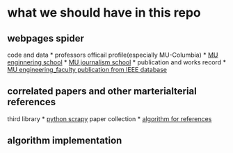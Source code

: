 # what we should have in this repo

## webpages spider 
code and data
	* professors officail profile(especially MU-Columbia)
		* [MU enginnering school](https://github.com/MUResearchBoost/Zheyu/blob/master/pyspider/MU_faculty/MU_faculty/spiders/engineering_faculty.py)
		* [MU journalism school](https://github.com/MUResearchBoost/Zheyu/blob/master/pyspider/MU_faculty/MU_faculty/spiders/journalism_faculty.py)
	* publication and works record
		* [MU engineering_faculty publication from IEEE database](https://gith[ub.com/MUResearchBoost/Zheyu/blob/master/pyspider/MU_faculty/MU_faculty/spiders/IEEESpider.py)
## correlated papers and other marterialterial references
third library
	* [python scrapy](https://doc.scrapy.org/en/latest/index.html) 
paper collection
	* [algorithm for references](https://github.com/MUResearchBoost/Zheyu/tree/master/references)
## algorithm implementation
